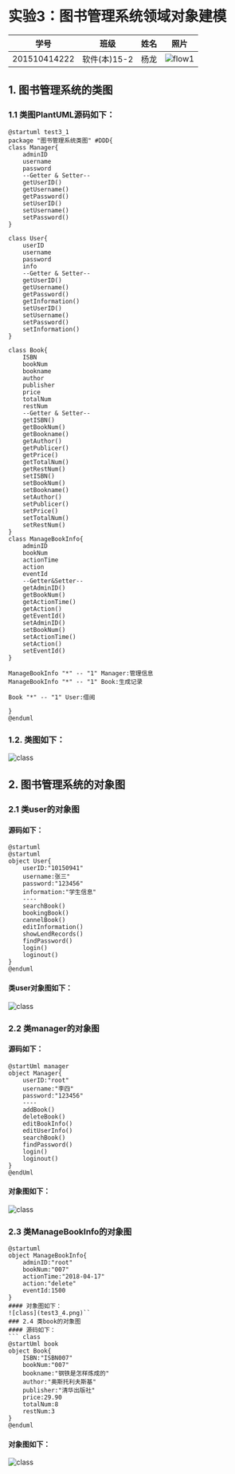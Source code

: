 # 实验3：图书管理系统领域对象建模
|学号|班级|姓名|照片|
|:-------:|:-------------: | :----------:|:---:|
|201510414222|软件(本)15-2|杨龙|![flow1](../myself.jpg)|

## 1. 图书管理系统的类图

### 1.1 类图PlantUML源码如下：

``` class
@startuml test3_1
package "图书管理系统类图" #DDD{
class Manager{
    adminID
    username
    password
    --Getter & Setter--
    getUserID()
    getUsername()
    getPassword()
    setUserID()
    setUsername()
    setPassword()
}

class User{
    userID
    username
    password
    info
    --Getter & Setter--
    getUserID()
    getUsername()
    getPassword()
    getInformation()
    setUserID()
    setUsername()
    setPassword()
    setInformation()
}

class Book{
    ISBN
    bookNum
    bookname
    author
    publisher
    price
    totalNum
    restNum
    --Getter & Setter--
    getISBN()
    getBookNum()
    getBookname()
    getAuthor()
    getPublicer()
    getPrice()
    getTotalNum()
    getRestNum()
    setISBN()
    setBookNum()
    setBookname()
    setAuthor()
    setPublicer()
    setPrice()
    setTotalNum()
    setRestNum()
}
class ManageBookInfo{
    adminID
    bookNum
    actionTime
    action
    eventId
    --Getter&Setter--
    getAdminID()
    getBookNum()
    getActionTime()
    getAction()
    getEventId()
    setAdminID()
    setBookNum()
    setActionTime()
    setAction()
    setEventId()
}

ManageBookInfo "*" -- "1" Manager:管理信息
ManageBookInfo "*" -- "1" Book:生成记录

Book "*" -- "1" User:借阅

}
@enduml
```

### 1.2. 类图如下：

![class](test3_1.png)

## 2. 图书管理系统的对象图
### 2.1 类user的对象图
#### 源码如下：
``` class
@startuml
@startuml
object User{
    userID:"10150941"
    username:张三"
    password:"123456"
    information:"学生信息"
    ----
    searchBook()
    bookingBook()
    cannelBook()
    editInformation()
    showLendRecords()
    findPassword()
    login()
    loginout()
}
@enduml
``` 
#### 类user对象图如下：
![class](test3_2.png)

### 2.2 类manager的对象图
#### 源码如下：
``` class
@startUml manager
object Manager{
    userID:"root"
    username:"李四"
    password:"123456"
    ----
    addBook()
    deleteBook()
    editBookInfo()
    editUserInfo()
    searchBook()
    findPassword()
    login()
    loginout()
}
@endUml
``` 
#### 对象图如下：
![class](test3_3.png)
### 2.3 类ManageBookInfo的对象图
``` class
@startuml
object ManageBookInfo{
    adminID:"root"
    bookNum:"007"
    actionTime:"2018-04-17"
    action:"delete"
    eventId:1500
}
#### 对象图如下：
![class](test3_4.png)``
### 2.4 类book的对象图
#### 源码如下：
``` class
@startUml book
object Book{
    ISBN:"ISBN007"
    bookNum:"007"
    bookname:"钢铁是怎样炼成的"
    author:"奥斯托利夫斯基"
    publisher:"清华出版社"
    price:29.90
    totalNum:8
    restNum:3
}
@enduml
``` 
#### 对象图如下：
![class](test3_5.png)

